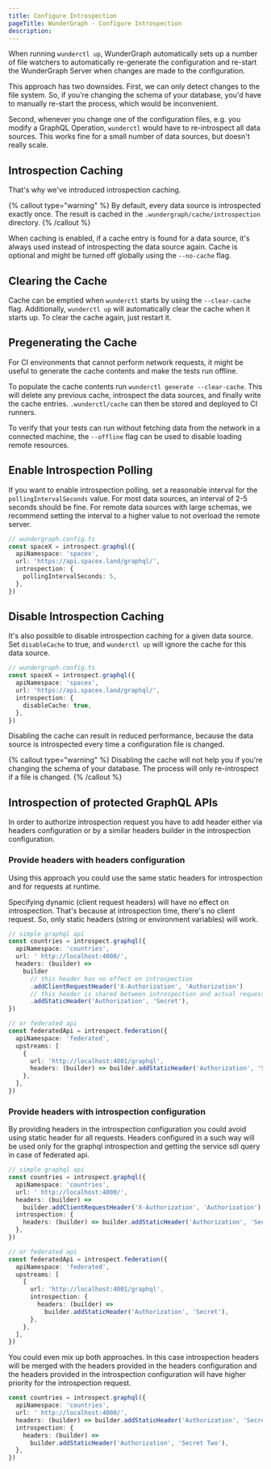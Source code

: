 ```yaml
---
title: Configure Introspection
pageTitle: WunderGraph - Configure Introspection
description:
---
```


When running `wunderctl up`,
WunderGraph automatically sets up a number of file watchers to automatically re-generate the configuration and re-start the WunderGraph Server when changes are made to the configuration.

This approach has two downsides.
First, we can only detect changes to the file system.
So, if you're changing the schema of your database,
you'd have to manually re-start the process,
which would be inconvenient.

Second, whenever you change one of the configuration files,
e.g. you modify a GraphQL Operation,
`wunderctl` would have to re-introspect all data sources.
This works fine for a small number of data sources,
but doesn't really scale.

## Introspection Caching

That's why we've introduced introspection caching.

{% callout type="warning" %}
By default, every data source is introspected exactly once.
The result is cached in the `.wundergraph/cache/introspection` directory.
{% /callout %}

When caching is enabled, if a cache entry is found for a data source,
it's always used instead of introspecting the data source again. Cache is
optional and might be turned off globally using the `--no-cache` flag.

## Clearing the Cache

Cache can be emptied when `wunderctl` starts by using the `--clear-cache`
flag. Additionally, `wunderctl up` will automatically clear the cache
when it starts up. To clear the cache again, just restart it.

## Pregenerating the Cache

For CI environments that cannot perform network requests, it might be
useful to generate the cache contents and make the tests run offline.

To populate the cache contents run `wunderctl generate --clear-cache`.
This will delete any previous cache, introspect the data sources, and
finally write the cache entries. `.wunderctl/cache` can then be stored
and deployed to CI runners.

To verify that your tests can run without fetching data from the network
in a connected machine, the `--offline` flag can be used to disable loading
remote resources.

## Enable Introspection Polling

If you want to enable introspection polling,
set a reasonable interval for the `pollingIntervalSeconds` value.
For most data sources, an interval of 2-5 seconds should be fine.
For remote data sources with large schemas,
we recommend setting the interval to a higher value to not overload the remote server.

```typescript
// wundergraph.config.ts
const spaceX = introspect.graphql({
  apiNamespace: 'spacex',
  url: 'https://api.spacex.land/graphql/',
  introspection: {
    pollingIntervalSeconds: 5,
  },
})
```

## Disable Introspection Caching

It's also possible to disable introspection caching for a given data source.
Set `disableCache` to true, and `wunderctl up` will ignore the cache for this data source.

```typescript
// wundergraph.config.ts
const spaceX = introspect.graphql({
  apiNamespace: 'spacex',
  url: 'https://api.spacex.land/graphql/',
  introspection: {
    disableCache: true,
  },
})
```

Disabling the cache can result in reduced performance,
because the data source is introspected every time a configuration file is changed.

{% callout type="warning" %}
Disabling the cache will not help you if you're changing the schema of your database.
The process will only re-introspect if a file is changed.
{% /callout %}

## Introspection of protected GraphQL APIs

In order to authorize introspection request you have to add header either via headers configuration or by a similar headers builder in the introspection configuration.

### Provide headers with headers configuration

Using this approach you could use the same static headers for introspection and for requests at runtime.

Specifying dynamic (client request headers) will have no effect on introspection.
That's because at introspection time, there's no client request.
So, only static headers (string or environment variables) will work.

```typescript
// simple graphql api
const countries = introspect.graphql({
  apiNamespace: 'countries',
  url: ' http://localhost:4000/',
  headers: (builder) =>
    builder
      // this header has no effect on introspection
      .addClientRequestHeader('X-Authorization', 'Authorization')
      // this header is shared between introspection and actual requests
      .addStaticHeader('Authorization', 'Secret'),
})

// or federated api
const federatedApi = introspect.federation({
  apiNamespace: 'federated',
  upstreams: [
    {
      url: 'http://localhost:4001/graphql',
      headers: (builder) => builder.addStaticHeader('Authorization', 'Secret'),
    },
  ],
})
```

### Provide headers with introspection configuration

By providing headers in the introspection configuration you could avoid using static header for all requests.
Headers configured in a such way will be used only for the graphql introspection and getting the service sdl query in case of federated api.

```typescript
// simple graphql api
const countries = introspect.graphql({
  apiNamespace: 'countries',
  url: ' http://localhost:4000/',
  headers: (builder) =>
    builder.addClientRequestHeader('X-Authorization', 'Authorization'),
  introspection: {
    headers: (builder) => builder.addStaticHeader('Authorization', 'Secret'),
  },
})

// or federated api
const federatedApi = introspect.federation({
  apiNamespace: 'federated',
  upstreams: [
    {
      url: 'http://localhost:4001/graphql',
      introspection: {
        headers: (builder) =>
          builder.addStaticHeader('Authorization', 'Secret'),
      },
    },
  ],
})
```

You could even mix up both approaches.
In this case introspection headers will be merged with the headers provided in the headers configuration and the headers provided in the introspection configuration will have higher priority for the introspection request.

```typescript
const countries = introspect.graphql({
  apiNamespace: 'countries',
  url: ' http://localhost:4000/',
  headers: (builder) => builder.addStaticHeader('Authorization', 'Secret One'),
  introspection: {
    headers: (builder) =>
      builder.addStaticHeader('Authorization', 'Secret Two'),
  },
})
```
